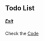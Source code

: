 ##  Todo List
##### [Exit](https://github.com/LuisSilvah/todo-list)

<!-- Check the [demo here](https://todo-tasking.vercel.app/) -->

<!-- Video -->

Check the [Code](https://github.com/LuisSilvah/todo-list/)

